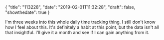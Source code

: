{
  "title": "113228",
  "date": "2019-02-01T11:32:28",
  "draft": false,
  "showthedate": true
}

I'm three weeks into this whole daily time tracking thing. I still don't know how I feel about this. It's definitely a habit at this point, but the data isn't all that insightful. I'll give it a month and see if I can gain anything from it.
